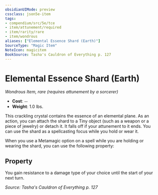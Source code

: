 ```yaml
---
obsidianUIMode: preview
cssclass: json5e-item
tags:
- compendium/src/5e/tce
- item/attunement/required
- item/rarity/rare
- item/wondrous
aliases: ["Elemental Essence Shard (Earth)"]
SourceType: "Magic Item"
NoteIcon: magicitem
BookSource: Tasha's Cauldron of Everything p. 127
---
```

# Elemental Essence Shard (Earth)
*Wondrous Item, rare (requires attunement by a sorcerer)*  

- **Cost**: ⏤
- **Weight**: 1.0 lbs.

This crackling crystal contains the essence of an elemental plane. As an action, you can attach the shard to a Tiny object (such as a weapon or a piece of jewelry) or detach it. It falls off if your attunement to it ends. You can use the shard as a spellcasting focus while you hold or wear it.

When you use a Metamagic option on a spell while you are holding or wearing the shard, you can use the following property:

## Property

You gain resistance to a damage type of your choice until the start of your next turn.

*Source: Tasha's Cauldron of Everything p. 127*